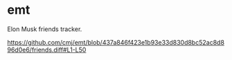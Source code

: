 # emt
Elon Musk friends tracker.

https://github.com/cmj/emt/blob/437a846f423e1b93e33d830d8bc52ac8d896d0e6/friends.diff#L1-L50
